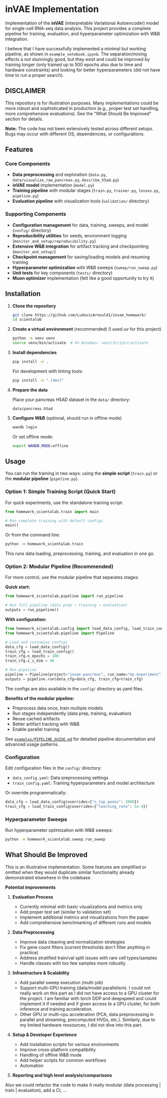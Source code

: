 # inVAE Implementation

Implementation of the **inVAE** (interpretable Variational Autoencoder) model for single-cell RNA-seq data analysis. This project provides a complete pipeline for training, evaluation, and hyperparameter optimization with W&B integration.

 I believe that I have successfully implemented a minimal but working pipeline, as shown in `example_notebook.ipynb`. The separation/mixing effects a not stunningly good, but they exist and could be improved by training longer (only trained up to 500 epochs also due to time and hardware constraints) and looking for better hyperparameters (did not have time to run a proper search).

## DISCLAIMER

This repository is for illustration purposes. Many implementations could be more robust and sophisticated in production (e.g., proper test set handling, more comprehensive evaluations). See the "What Should Be Improved" section for details.

**Note:** The code has not been extensively tested across different setups. Bugs may occur with different OS, dependencies, or configurations.

## Features

### Core Components
- **Data preprocessing** and exploration (`data.py`, `data/visualize_raw_pancreas.py`, `describe_h5ad.py`)
- **inVAE model** implementation (`model.py`)
- **Training pipeline** with modular stages (`train.py`, `trainer.py`, `losses.py`, `pipeline.py`)
- **Evaluation pipeline** with visualization tools (`validation/` directory)

### Supporting Components
- **Configuration management** for data, training, sweeps, and model (`config/` directory)
- **Reproducibility utilities** for seeds, environment logging (`monitor_and_setup/reproducibility.py`)
- **Extensive W&B integration** for artifact tracking and checkpointing (`monitor_and_setup/`)
- **Checkpoint management** for saving/loading models and resuming training
- **Hyperparameter optimization** with W&B sweeps (`sweep/run_sweep.py`)
- **Unit tests** for key components (`tests/` directory)
- **Muon optimizer** implementation (felt like a good opportunity to try it)

## Installation

1. **Clone the repository**
   ```bash
   git clone https://github.com/LudovicArnould1/invae_homework/ 
   cd scientalab
   ```

2. **Create a virtual environment** (recommended) (I used uv for this project)
   ```bash
   python -m venv venv
   source venv/bin/activate  # On Windows: venv\Scripts\activate
   ```

3. **Install dependencies**
   ```bash
   pip install -e .
   ```

   For development with linting tools:
   ```bash
   pip install -e ".[dev]"
   ```

4. **Prepare the data**
   
   Place your pancreas H5AD dataset in the `data/` directory:
   ```
   data/pancreas.h5ad
   ```

5. **Configure W&B** (optional, should run in offline mode)
   ```bash
   wandb login
   ```

   Or set offline mode:
   ```bash
   export WANDB_MODE=offline
   ```

## Usage

You can run the training in two ways: using the **simple script** (`train.py`) or the **modular pipeline** (`pipeline.py`).

### Option 1: Simple Training Script (Quick Start)

For quick experiments, use the standalone training script:

```python
from homework_scientalab.train import main

# Run complete training with default configs
main()
```

Or from the command line:
```bash
python -m homework_scientalab.train
```

This runs data loading, preprocessing, training, and evaluation in one go.

### Option 2: Modular Pipeline (Recommended)

For more control, use the modular pipeline that separates stages:

**Quick start:**
```python
from homework_scientalab.pipeline import run_pipeline

# Run full pipeline (data prep → training → evaluation)
outputs = run_pipeline()
```

**With configuration:**
```python
from homework_scientalab.config import load_data_config, load_train_config
from homework_scientalab.pipeline import Pipeline

# Load and customize configs
data_cfg = load_data_config()
train_cfg = load_train_config()
train_cfg.n_epochs = 100
train_cfg.z_i_dim = 40

# Run pipeline
pipeline = Pipeline(project="invae-pancreas", run_name="my-experiment")
outputs = pipeline.run(data_cfg=data_cfg, train_cfg=train_cfg)
```

The configs are also available in the `config/` directory as yaml files.

**Benefits of the modular pipeline:**
- Preprocess data once, train multiple models
- Run stages independently (data prep, training, evaluation)
- Reuse cached artifacts
- Better artifact tracking with W&B
- Enable parallel training

See [`examples/PIPELINE_GUIDE.md`](examples/PIPELINE_GUIDE.md) for detailed pipeline documentation and advanced usage patterns.

### Configuration

Edit configuration files in the `config/` directory:
- `data_config.yaml`: Data preprocessing settings
- `train_config.yaml`: Training hyperparameters and model architecture

Or override programmatically:
```python
data_cfg = load_data_config(overrides={"n_top_genes": 2000})
train_cfg = load_train_config(overrides={"learning_rate": 5e-4})
```

### Hyperparameter Sweeps

Run hyperparameter optimization with W&B sweeps:

```bash
python -m homework_scientalab.sweep.run_sweep
```


## What Should Be Improved

This is an illustrative implementation. Some features are simplified or omitted when they would duplicate similar functionality already demonstrated elsewhere in the codebase.

**Potential improvements**

1. **Evaluation Process**
   - Currently minimal with basic visualizations and metrics only
   - Add proper test set (similar to validation set)
   - Implement additional metrics and visualizations from the paper
   - Add comprehensive benchmarking of different runs and models

2. **Data Preprocessing**
   - Improve data cleaning and normalization strategies
   - Fix gene count filters (current thresholds don't filter anything in practice)
   - Address stratified train/val split issues with rare cell types/samples
   - Handle classes with too few samples more robustly

3. **Infrastructure & Scalability**
   - Add parallel sweep execution (multi-job)
   - Support multi-GPU training (data/model parallelism). I could not really work on this part as I did not have access to a GPU cluster for the project. I am familiar with torch DDP and deepspeed and could implement it if needed and if given access to a GPU cluster, for both inference and training acceleration.
   - Other GPU or multi-cpu acceleration (PCA, data preprocessing in parallel and streaming, precomputed HVGs, etc.). Similarly, due to my limited hardware ressources, I did not dive into this part.

4. **Setup & Developer Experience**
   - Add installation scripts for various environments
   - Improve cross-platform compatibility
   - Handling of offline W&B mode
   - Add helper scripts for common workflows
   - Automation

5. **Reporting and high level analysis/comparisons**

Also we could refactor the code to make it really modular (data processing | train | evaluation), add a CI, ...
